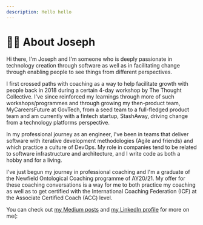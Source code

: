 ```yaml
---
description: Hello hello
---
```


# 👷‍♂️ About Joseph

Hi there, I'm Joseph and I'm someone who is deeply passionate in technology creation through software as well as in facilitating change through enabling people to see things from different perspectives.

I first crossed paths with coaching as a way to help facilitate growth with people back in 2018 during a certain 4-day workshop by The Thought Collective. I've since reinforced my learnings through more of such workshops/programmes and through growing my then-product team, MyCareersFuture at GovTech, from a seed team to a full-fledged product team and am currently with a fintech startup, StashAway, driving change from a technology platforms perspective.

In my professional journey as an engineer, I've been in teams that deliver software with iterative development methodologies \(Agile and friends\) and which practice a culture of DevOps. My role in companies tend to be related to software infrastructure and architecture, and I write code as both a hobby and for a living.

I've just begun my journey in professional coaching and I'm a graduate of the Newfield Ontological Coaching programme of AY20/21. My offer for these coaching conversations is a way for me to both practice my coaching as well as to get certified with the International Coaching Federation \(ICF\) at the Associate Certified Coach \(ACC\) level.

You can check out [my Medium posts](https://joeir.medium.com/) and [my LinkedIn profile](https://www.linkedin.com/in/joeir) for more on me\(:

